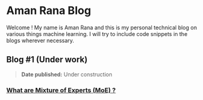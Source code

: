 # Aman Rana Blog

Welcome ! My name is Aman Rana and this is my personal technical blog on various things machine learning. I will try to include code snippets in the blogs wherever necessary.


## Blog #1 (Under work)
> **Date published:** Under construction

### [What are Mixture of Experts (MoE) ?][def]

[def]: _posts/what_are_mixture_of_experts.md
